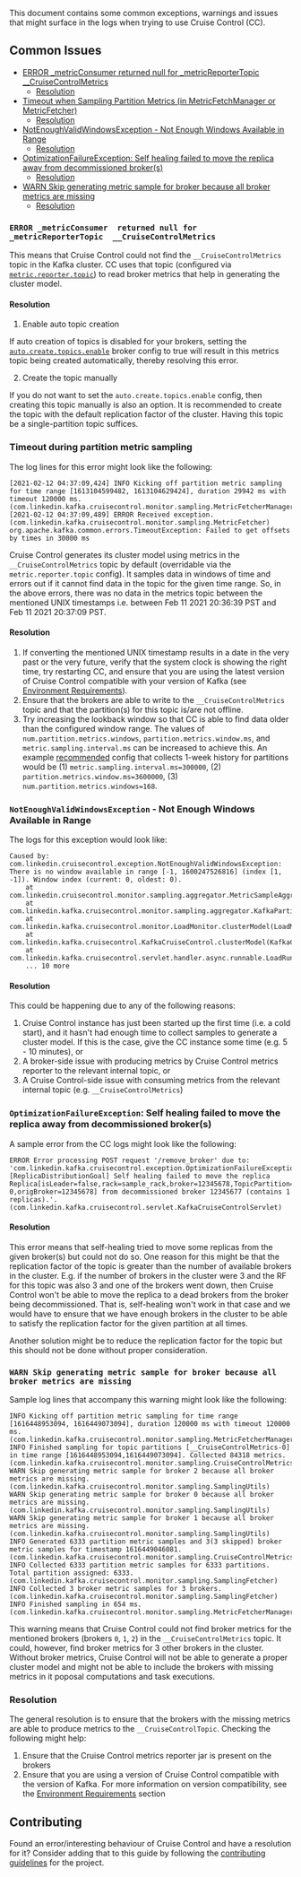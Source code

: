 
This document contains some common exceptions, warnings and issues that might surface in the logs when trying to use Cruise Control (CC).

## Common Issues

- [ERROR _metricConsumer  returned null for _metricReporterTopic  __CruiseControlMetrics](#error-_metricconsumer-returned-null-for-_metricreportertopic-__cruisecontrolmetrics)
  - [Resolution](#resolution)
- [Timeout when Sampling Partition Metrics (in MetricFetchManager or MetricFetcher)](#timeout-during-partition-metric-sampling)
  - [Resolution](#resolution-1)
- [NotEnoughValidWindowsException - Not Enough Windows Available in Range](#notenoughvalidwindowsexception---not-enough-windows-available-in-range)
  - [Resolution](#resolution-2)
- [OptimizationFailureException: Self healing failed to move the replica away from decommissioned broker(s)](#optimizationfailureexception:-self-healing-failed-to-move-the-replica-away-from-decommissioned-broker(s))
  - [Resolution](#resolution-3)
- [WARN Skip generating metric sample for broker because all broker metrics are missing](#warn-skip-generating-metric-sample-for-broker-because-all-broker-metrics-are-missing)
  - [Resolution](#resolution-4)

### `ERROR _metricConsumer  returned null for _metricReporterTopic  __CruiseControlMetrics`

This means that Cruise Control could not find the `__CruiseControlMetrics` topic in the Kafka cluster. CC uses that topic (configured via [`metric.reporter.topic`](https://github.com/linkedin/cruise-control/blob/master/config/cruisecontrol.properties#L50)) to read broker metrics that help in generating the cluster model.

#### Resolution

1. Enable auto topic creation

 If auto creation of topics is disabled for your brokers, setting the [`auto.create.topics.enable`](https://kafka.apache.org/documentation/#brokerconfigs_auto.create.topics.enable) broker config to true will result in this metrics topic being created automatically, thereby resolving this error.

2. Create the topic manually

 If you do not want to set the `auto.create.topics.enable` config, then creating this topic manually is also an option. It is recommended to create the topic with the default replication factor of the cluster. Having this topic be a single-partition topic suffices.
 
### Timeout during partition metric sampling

The log lines for this error might look like the following:
```
[2021-02-12 04:37:09,424] INFO Kicking off partition metric sampling for time range [1613104599482, 1613104629424], duration 29942 ms with timeout 120000 ms. (com.linkedin.kafka.cruisecontrol.monitor.sampling.MetricFetcherManager)
[2021-02-12 04:37:09,489] ERROR Received exception. (com.linkedin.kafka.cruisecontrol.monitor.sampling.MetricFetcher)
org.apache.kafka.common.errors.TimeoutException: Failed to get offsets by times in 30000 ms
```

Cruise Control generates its cluster model using metrics in the `__CruiseControlMetrics` topic by default (overridable via the `metric.reporter.topic` config). It samples data in windows of time and errors out if it cannot find data in the topic for the given time range. So, in the above errors, there was no data in the metrics topic between the mentioned UNIX timestamps i.e. between Feb 11 2021 20:36:39 PST and Feb 11 2021 20:37:09 PST.

#### Resolution

1. If converting the mentioned UNIX timestamp results in a date in the very past or the very future, verify that the system clock is showing the right time, try restarting CC, and ensure that you are using the latest version of Cruise Control compatible with your version of Kafka (see [Environment Requirements](https://github.com/linkedin/cruise-control#environment-requirements)).
2. Ensure that the brokers are able to write to the `__CruiseControlMetrics` topic and that the partition(s) for this topic is/are not offline.
3. Try increasing the lookback window so that CC is able to find data older than the configured window range. The values of `num.partition.metrics.windows`, `partition.metrics.window.ms`, and `metric.sampling.interval.ms` can be increased to achieve this. An example [recommended](https://github.com/linkedin/cruise-control/issues/1472#issuecomment-783813331) config that collects 1-week history for partitions would be (1) `metric.sampling.interval.ms=300000`, (2) `partition.metrics.window.ms=3600000`, (3) `num.partition.metrics.windows=168`.

### `NotEnoughValidWindowsException` - Not Enough Windows Available in Range

The logs for this exception would look like:
```
Caused by: com.linkedin.cruisecontrol.exception.NotEnoughValidWindowsException: There is no window available in range [-1, 1600247526816] (index [1, -1]). Window index (current: 0, oldest: 0).
    at com.linkedin.cruisecontrol.monitor.sampling.aggregator.MetricSampleAggregator.aggregate(MetricSampleAggregator.java:202)
    at com.linkedin.kafka.cruisecontrol.monitor.sampling.aggregator.KafkaPartitionMetricSampleAggregator.aggregate(KafkaPartitionMetricSampleAggregator.java:151)
    at com.linkedin.kafka.cruisecontrol.monitor.LoadMonitor.clusterModel(LoadMonitor.java:541)
    at com.linkedin.kafka.cruisecontrol.KafkaCruiseControl.clusterModel(KafkaCruiseControl.java:326)
    at com.linkedin.kafka.cruisecontrol.servlet.handler.async.runnable.LoadRunnable.clusterModel(LoadRunnable.java:99)
    ... 10 more
```

#### Resolution

This could be happening due to any of the following reasons:

1. Cruise Control instance has just been started up the first time (i.e. a cold start), and it hasn't had enough time to collect samples to generate a cluster model. If this is the case, give the CC instance some time (e.g. 5 - 10 minutes), or
2. A broker-side issue with producing metrics by Cruise Control metrics reporter to the relevant internal topic, or
3. A Cruise Control-side issue with consuming metrics from the relevant internal topic (e.g. `__CruiseControlMetrics`)

### `OptimizationFailureException`: Self healing failed to move the replica away from decommissioned broker(s)

A sample error from the CC logs might look like the following:
```
ERROR Error processing POST request '/remove_broker' due to: 'com.linkedin.kafka.cruisecontrol.exception.OptimizationFailureException: [ReplicaDistributionGoal] Self healing failed to move the replica Replica[isLeader=false,rack=sample_rack,broker=12345678,TopicPartition=sample_topic-0,origBroker=12345678] from decommissioned broker 12345677 (contains 1 replicas).'. (com.linkedin.kafka.cruisecontrol.servlet.KafkaCruiseControlServlet)
```

#### Resolution

This error means that self-healing tried to move some replicas from the given broker(s) but could not do so. One reason for this might be that the replication factor of the topic is greater than the number of available brokers in the cluster. E.g. if the number of brokers in the cluster were 3 and the RF for this topic was also 3 and one of the brokers went down, then Cruise Control won't be able to move the replica to a dead brokers from the broker being decommissioned. That is, self-healing won't work in that case and we would have to ensure that we have enough brokers in the cluster to be able to satisfy the replication factor for the given partition at all times.

Another solution might be to reduce the replication factor for the topic but this should not be done without proper consideration.

### `WARN Skip generating metric sample for broker because all broker metrics are missing`

Sample log lines that accompany this warning might look like the following:
```
INFO Kicking off partition metric sampling for time range [1616448953094, 1616449073094], duration 120000 ms with timeout 120000 ms. (com.linkedin.kafka.cruisecontrol.monitor.sampling.MetricFetcherManager)
INFO Finished sampling for topic partitions [__CruiseControlMetrics-0] in time range [1616448953094,1616449073094]. Collected 84318 metrics. (com.linkedin.kafka.cruisecontrol.monitor.sampling.CruiseControlMetricsReporterSampler)
WARN Skip generating metric sample for broker 2 because all broker metrics are missing. (com.linkedin.kafka.cruisecontrol.monitor.sampling.SamplingUtils)
WARN Skip generating metric sample for broker 0 because all broker metrics are missing. (com.linkedin.kafka.cruisecontrol.monitor.sampling.SamplingUtils)
WARN Skip generating metric sample for broker 1 because all broker metrics are missing. (com.linkedin.kafka.cruisecontrol.monitor.sampling.SamplingUtils)
INFO Generated 6333 partition metric samples and 3(3 skipped) broker metric samples for timestamp 1616449046081. (com.linkedin.kafka.cruisecontrol.monitor.sampling.CruiseControlMetricsProcessor)
INFO Collected 6333 partition metric samples for 6333 partitions. Total partition assigned: 6333. (com.linkedin.kafka.cruisecontrol.monitor.sampling.SamplingFetcher)
INFO Collected 3 broker metric samples for 3 brokers. (com.linkedin.kafka.cruisecontrol.monitor.sampling.SamplingFetcher)
INFO Finished sampling in 654 ms. (com.linkedin.kafka.cruisecontrol.monitor.sampling.MetricFetcherManager)
```

This warning means that Cruise Control could not find broker metrics for the mentioned brokers (brokers `0`, `1`, `2`) in the `__CruiseControlMetrics` topic. It could, however, find broker metrics for 3 other brokers in the cluster. Without broker metrics, Cruise Control will not be able to generate a proper cluster model and might not be able to include the brokers with missing metrics in it poposal computations and task executions.

### Resolution

The general resolution is to ensure that the brokers with the missing metrics are able to produce metrics to the `__CruiseControlTopic`. Checking the following might help:

1. Ensure that the Cruise Control metrics reporter jar is present on the brokers
2. Ensure that you are using a version of Cruise Control compatible with the version of Kafka. For more information on version compatibility, see the [Environment Requirements](https://github.com/linkedin/cruise-control#environment-requirements) section

## Contributing

Found an error/interesting behaviour of Cruise Control and have a resolution for it? Consider adding that to this guide by following the [contributing guidelines](https://github.com/linkedin/cruise-control/blob/f8d272c4e3ea87b3ff7a66450957d60153af9e02/CONTRIBUTING.md) for the project.
